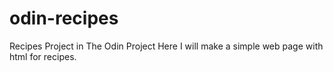 # odin-recipes
Recipes Project in The Odin Project
Here I will make a simple web page with html for recipes.